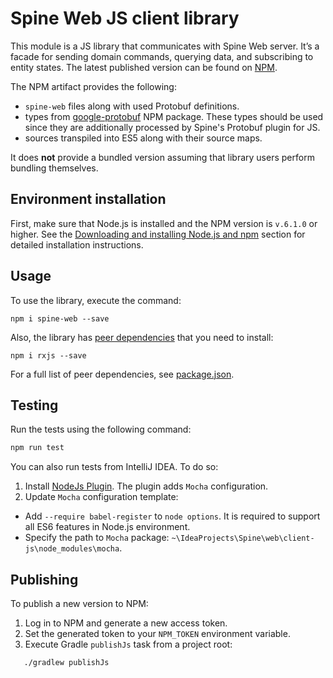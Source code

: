 # Spine Web JS client library
This module is a JS library that communicates with Spine Web server. It’s a facade for sending 
domain commands, querying data, and subscribing to entity states. The latest published version can 
be found on [NPM](https://www.npmjs.com/package/spine-web).

The NPM artifact provides the following:
* `spine-web` files along with used Protobuf definitions.
* types from [google-protobuf](https://www.npmjs.com/package/google-protobuf) NPM package.
 These types should be used since they are additionally processed by Spine's Protobuf plugin for JS.
* sources transpiled into ES5 along with their source maps.

It does **not** provide a bundled version assuming that library users perform bundling themselves.

## Environment installation

First, make sure that Node.js is installed and the NPM version is `v.6.1.0` or higher. 
See the [Downloading and installing Node.js and npm](https://docs.npmjs.com/downloading-and-installing-node-js-and-npm)
section for detailed installation instructions.

## Usage

To use the library, execute the command:

```
npm i spine-web --save
```

Also, the library has [peer dependencies](https://docs.npmjs.com/files/package.json#peerdependencies)
that you need to install:

```
npm i rxjs --save
```

For a full list of peer dependencies, see [package.json](./package.json).

## Testing

Run the tests using the following command:
```bash
npm run test
```

You can also run tests from IntelliJ IDEA. To do so:
1. Install [NodeJs Plugin](https://plugins.jetbrains.com/plugin/6098-nodejs). The plugin adds `Mocha` configuration.
2. Update `Mocha` configuration template:
  * Add `--require babel-register` to `node options`. It is required to support all ES6 features in Node.js environment.
  * Specify the path to `Mocha` package: `~\IdeaProjects\Spine\web\client-js\node_modules\mocha`.

## Publishing

To publish a new version to NPM:
1. Log in to NPM and generate a new access token.
2. Set the generated token to your `NPM_TOKEN` environment variable.
3. Execute Gradle `publishJs` task from a project root:
 ```bash
    ./gradlew publishJs
 ``` 
